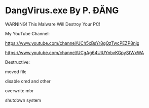 # DangVirus.exe By P. ĐĂNG
WARNING! This Malware Will Destroy Your PC!

My YouTube Channel:

https://www.youtube.com/channel/UCh5xBsYr8gQzTwcPEZP8nig

https://www.youtube.com/channel/UCgAg64UlUYnbvKGpyStWxWA

Destructive:

moved file

disable cmd and other

overwrite mbr

shutdown system
